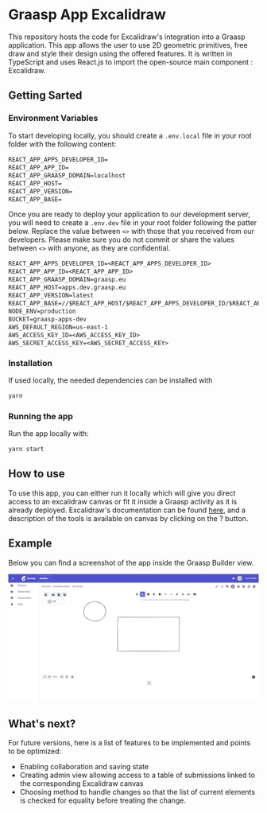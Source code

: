 # Graasp App Excalidraw

This repository hosts the code for Excalidraw's integration into a Graasp application.
This app allows the user to use 2D geometric primitives, free draw and style their design using the offered features.
It is written in TypeScript and uses React.js to import the open-source main component : Excalidraw.
## Getting Sarted
### Environment Variables

To start developing locally, you should create a `.env.local` file in your root folder with the
following content:

```dotenv
REACT_APP_APPS_DEVELOPER_ID=
REACT_APP_APP_ID=
REACT_APP_GRAASP_DOMAIN=localhost
REACT_APP_HOST=
REACT_APP_VERSION=
REACT_APP_BASE=
```

Once you are ready to deploy your application to our development server, you will need to create
a `.env.dev` file in your root folder following the patter below. Replace the value between `<>`
with those that you received from our developers. Please make sure you do not commit or share the
values between `<>` with anyone, as they are confidential.

```dotenv
REACT_APP_APPS_DEVELOPER_ID=<REACT_APP_APPS_DEVELOPER_ID>
REACT_APP_APP_ID=<REACT_APP_APP_ID>
REACT_APP_GRAASP_DOMAIN=graasp.eu
REACT_APP_HOST=apps.dev.graasp.eu
REACT_APP_VERSION=latest
REACT_APP_BASE=//$REACT_APP_HOST/$REACT_APP_APPS_DEVELOPER_ID/$REACT_APP_APP_ID/$REACT_APP_VERSION/
NODE_ENV=production
BUCKET=graasp-apps-dev
AWS_DEFAULT_REGION=us-east-1
AWS_ACCESS_KEY_ID=<AWS_ACCESS_KEY_ID>
AWS_SECRET_ACCESS_KEY=<AWS_SECRET_ACCESS_KEY>
```

### Installation
If used locally, the needed dependencies can be installed with 

```bash
yarn 
```
### Running the app

Run the app locally with:

```bash
yarn start
```

## How to use

To use this app, you can either run it locally which will give you direct access to an excalidraw canvas or fit it inside a Graasp activity as it is already deployed.
Excalidraw's documentation can be found [here](https://github.com/excalidraw/excalidraw#documentation), and a description of the tools is available on canvas by clicking on the ? button.

## Example
Below you can find a screenshot of the app inside the Graasp Builder view.

![image](AppGraasp.png)

## What's next?

For future versions, here is a list of features to be implemented and points to be optimized:

* Enabling collaboration and saving state
* Creating admin view allowing access to a table of submissions linked to the corresponding Excalidraw canvas
* Choosing method to handle changes so that the list of current elements is checked for equality before treating the change.
